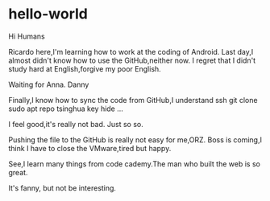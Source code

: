 # hello-world

Hi Humans

Ricardo here,I'm learning how to work at the coding of Android.
Last day,I almost didn't know how to use the GitHub,neither now.
I regret that I didn't study hard at English,forgive my poor English.

Waiting for Anna.
Danny

Finally,I know how to sync the code from GitHub,I understand ssh git clone sudo apt repo tsinghua key hide ...

I feel good,it's really not bad.
Just so so.

Pushing the file to the GitHub is really not easy for me,ORZ.
Boss is coming,I think I have to close the VMware,tired but happy.

See,I learn many things from code cademy.The man who built the web is so great.

It's fanny, but not be interesting.
